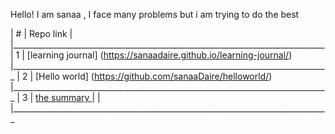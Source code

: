 Hello! I am sanaa , I face many problems but i am trying to do the best 



|      #    |  Repo link |
|______________________________________________________________________________
|      1    | [learning journal] (https://sanaadaire.github.io/learning-journal/)   
|_______________________________________________________________________________
|      2    | [Hello world] (https://github.com/sanaaDaire/helloworld/)
|_______________________________________________________________________________
|      3    | [the summary ](https://sanaadaire.github.io/the-summary/)
|           |
|_______________________________________________________________________________
